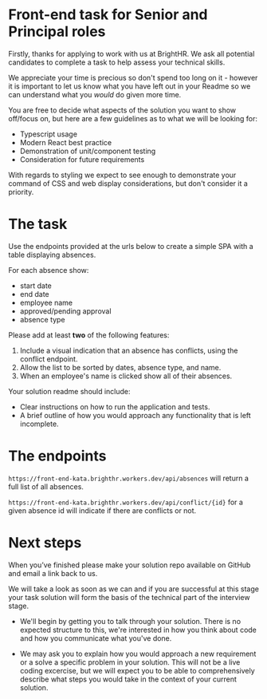 # Front-end task for Senior and Principal roles

Firstly, thanks for applying to work with us at BrightHR. We ask all potential candidates to complete a task to help assess your technical skills.

We appreciate your time is precious so don't spend too long on it - however it is important to let us know what you have left out in your Readme so we can understand what you _would_ do given more time.

You are free to decide what aspects of the solution you want to show off/focus on, but here are a few guidelines as to what we will be looking for:

- Typescript usage
- Modern React best practice
- Demonstration of unit/component testing
- Consideration for future requirements

With regards to styling we expect to see enough to demonstrate your command of CSS and web display considerations, but don't consider it a priority.

# The task

Use the endpoints provided at the urls below to create a simple SPA with a table displaying absences.

For each absence show:

- start date
- end date
- employee name
- approved/pending approval
- absence type

Please add at least **two** of the following features:

1. Include a visual indication that an absence has conflicts, using the conflict endpoint.
1. Allow the list to be sorted by dates, absence type, and name.
1. When an employee's name is clicked show all of their absences.

Your solution readme should include:

- Clear instructions on how to run the application and tests.
- A brief outline of how you would approach any functionality that is left incomplete.

# The endpoints

`https://front-end-kata.brighthr.workers.dev/api/absences` will return a full list of all absences.

`https://front-end-kata.brighthr.workers.dev/api/conflict/{id}` for a given absence id will indicate if there are conflicts or not.

# Next steps

When you’ve finished please make your solution repo available on GitHub and email a link back to us.

We will take a look as soon as we can and if you are successful at this stage your task solution will form the basis of the technical part of the interview stage.

- We'll begin by getting you to talk through your solution. There is no expected structure to this, we're interested in how you think about code and how you communicate what you've done.

- We may ask you to explain how you would approach a new requirement or a solve a specific problem in your solution.
  This will not be a live coding excercise, but we will expect you to be able to comprehensively describe what steps you would take in the context of your current solution.
